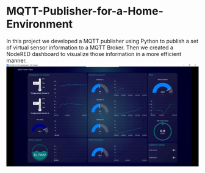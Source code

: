 # MQTT-Publisher-for-a-Home-Environment
In this project we developed a MQTT publisher using Python to publish a set of virtual sensor information to a MQTT Broker. Then we created a NodeRED dashboard to visualize those information in a more efficient manner.
![Image](https://github.com/ayodyawkh/MQTT-Publisher-for-a-Home-Environment/blob/c2945683c27104c7d49e6d94e3cb17ffb6daec3e/NodeRed%20Dashboard.PNG)
